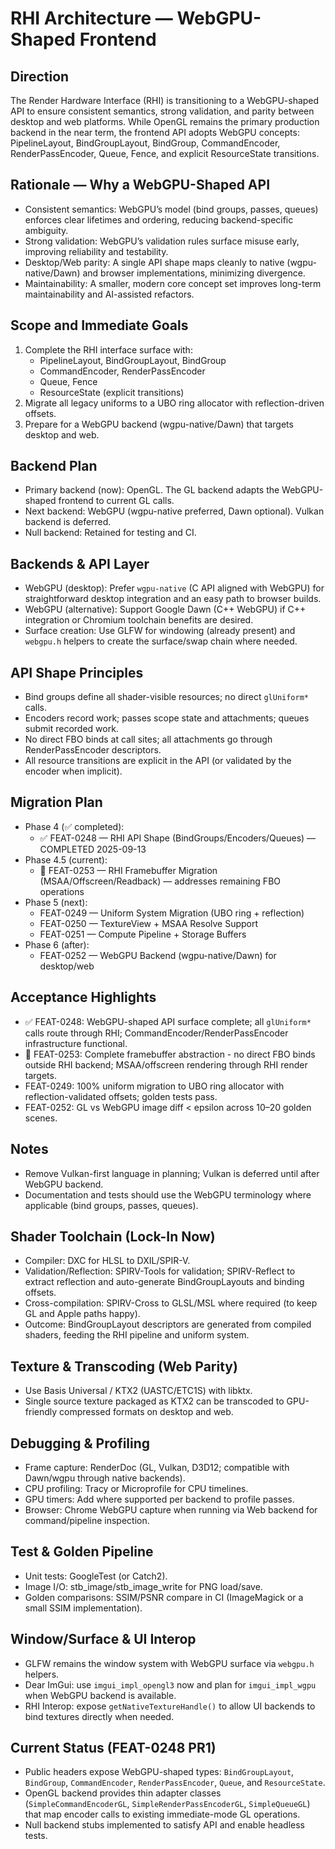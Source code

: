 # RHI Architecture — WebGPU-Shaped Frontend

## Direction
The Render Hardware Interface (RHI) is transitioning to a WebGPU-shaped API to ensure consistent semantics, strong validation, and parity between desktop and web platforms. While OpenGL remains the primary production backend in the near term, the frontend API adopts WebGPU concepts: PipelineLayout, BindGroupLayout, BindGroup, CommandEncoder, RenderPassEncoder, Queue, Fence, and explicit ResourceState transitions.

## Rationale — Why a WebGPU-Shaped API
- Consistent semantics: WebGPU’s model (bind groups, passes, queues) enforces clear lifetimes and ordering, reducing backend-specific ambiguity.
- Strong validation: WebGPU’s validation rules surface misuse early, improving reliability and testability.
- Desktop/Web parity: A single API shape maps cleanly to native (wgpu-native/Dawn) and browser implementations, minimizing divergence.
- Maintainability: A smaller, modern core concept set improves long-term maintainability and AI-assisted refactors.

## Scope and Immediate Goals
1) Complete the RHI interface surface with:
   - PipelineLayout, BindGroupLayout, BindGroup
   - CommandEncoder, RenderPassEncoder
   - Queue, Fence
   - ResourceState (explicit transitions)
2) Migrate all legacy uniforms to a UBO ring allocator with reflection-driven offsets.
3) Prepare for a WebGPU backend (wgpu-native/Dawn) that targets desktop and web.

## Backend Plan
- Primary backend (now): OpenGL. The GL backend adapts the WebGPU-shaped frontend to current GL calls.
- Next backend: WebGPU (wgpu-native preferred, Dawn optional). Vulkan backend is deferred.
- Null backend: Retained for testing and CI.

## Backends & API Layer
- WebGPU (desktop): Prefer `wgpu-native` (C API aligned with WebGPU) for straightforward desktop integration and an easy path to browser builds.
- WebGPU (alternative): Support Google Dawn (C++ WebGPU) if C++ integration or Chromium toolchain benefits are desired.
- Surface creation: Use GLFW for windowing (already present) and `webgpu.h` helpers to create the surface/swap chain where needed.

## API Shape Principles
- Bind groups define all shader-visible resources; no direct `glUniform*` calls.
- Encoders record work; passes scope state and attachments; queues submit recorded work.
- No direct FBO binds at call sites; all attachments go through RenderPassEncoder descriptors.
- All resource transitions are explicit in the API (or validated by the encoder when implicit).

## Migration Plan
- Phase 4 (✅ completed):
  - ✅ FEAT-0248 — RHI API Shape (BindGroups/Encoders/Queues) — COMPLETED 2025-09-13
- Phase 4.5 (current):
  - 🔄 FEAT-0253 — RHI Framebuffer Migration (MSAA/Offscreen/Readback) — addresses remaining FBO operations
- Phase 5 (next):
  - FEAT-0249 — Uniform System Migration (UBO ring + reflection)
  - FEAT-0250 — TextureView + MSAA Resolve Support
  - FEAT-0251 — Compute Pipeline + Storage Buffers
- Phase 6 (after):
  - FEAT-0252 — WebGPU Backend (wgpu-native/Dawn) for desktop/web

## Acceptance Highlights
- ✅ FEAT-0248: WebGPU-shaped API surface complete; all `glUniform*` calls route through RHI; CommandEncoder/RenderPassEncoder infrastructure functional.
- 🔄 FEAT-0253: Complete framebuffer abstraction - no direct FBO binds outside RHI backend; MSAA/offscreen rendering through RHI render targets.
- FEAT-0249: 100% uniform migration to UBO ring allocator with reflection-validated offsets; golden tests pass.
- FEAT-0252: GL vs WebGPU image diff < epsilon across 10–20 golden scenes.

## Notes
- Remove Vulkan-first language in planning; Vulkan is deferred until after WebGPU backend.
- Documentation and tests should use the WebGPU terminology where applicable (bind groups, passes, queues).

## Shader Toolchain (Lock-In Now)
- Compiler: DXC for HLSL to DXIL/SPIR-V.
- Validation/Reflection: SPIRV-Tools for validation; SPIRV-Reflect to extract reflection and auto-generate BindGroupLayouts and binding offsets.
- Cross-compilation: SPIRV-Cross to GLSL/MSL where required (to keep GL and Apple paths happy).
- Outcome: BindGroupLayout descriptors are generated from compiled shaders, feeding the RHI pipeline and uniform system.

## Texture & Transcoding (Web Parity)
- Use Basis Universal / KTX2 (UASTC/ETC1S) with libktx.
- Single source texture packaged as KTX2 can be transcoded to GPU-friendly compressed formats on desktop and web.

## Debugging & Profiling
- Frame capture: RenderDoc (GL, Vulkan, D3D12; compatible with Dawn/wgpu through native backends).
- CPU profiling: Tracy or Microprofile for CPU timelines.
- GPU timers: Add where supported per backend to profile passes.
- Browser: Chrome WebGPU capture when running via Web backend for command/pipeline inspection.

## Test & Golden Pipeline
- Unit tests: GoogleTest (or Catch2).
- Image I/O: stb_image/stb_image_write for PNG load/save.
- Golden comparisons: SSIM/PSNR compare in CI (ImageMagick or a small SSIM implementation).

## Window/Surface & UI Interop
- GLFW remains the window system with WebGPU surface via `webgpu.h` helpers.
- Dear ImGui: use `imgui_impl_opengl3` now and plan for `imgui_impl_wgpu` when WebGPU backend is available.
- RHI Interop: expose `getNativeTextureHandle()` to allow UI backends to bind textures directly when needed.

## Current Status (FEAT-0248 PR1)
- Public headers expose WebGPU-shaped types: `BindGroupLayout`, `BindGroup`, `CommandEncoder`, `RenderPassEncoder`, `Queue`, and `ResourceState`.
- OpenGL backend provides thin adapter classes (`SimpleCommandEncoderGL`, `SimpleRenderPassEncoderGL`, `SimpleQueueGL`) that map encoder calls to existing immediate-mode GL operations.
- Null backend stubs implemented to satisfy API and enable headless tests.

